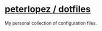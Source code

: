 # [peterlopez / dotfiles](https://github.com/peterlopez/dotfiles)

My personal collection of configuration files.
